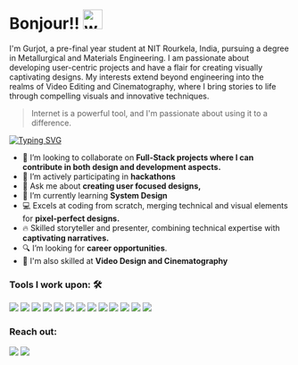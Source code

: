 
<h1>Bonjour!! <img alt="wave" src="https://fonts.gstatic.com/s/e/notoemoji/latest/1f44b/512.gif" alt="👋" width="35" height="35"> </h1>

I'm Gurjot, a pre-final year student at NIT Rourkela, India, pursuing a degree in Metallurgical and Materials Engineering. I am passionate about developing user-centric projects and have a flair for creating visually captivating designs. My interests extend beyond engineering into the realms of Video Editing and Cinematography, where I bring stories to life through compelling visuals and innovative techniques.

> Internet is a powerful tool, and I'm passionate about using it to a difference.

[![Typing SVG](https://readme-typing-svg.herokuapp.com?vCenter=true&width=500&lines=Web+Developer+with+a+Creative+Flair;Avid+DSA+Solver;Video+Editor+with+Creative+Touch)](https://git.io/typing-svg)





- 👯 I’m looking to collaborate on <strong>Full-Stack projects where I can contribute in both design and development aspects.</strong>
- 🔭 I’m actively participating in <strong>hackathons</strong>
- 💬 Ask me about <strong>creating user focused designs,</strong>
- 🌱 I’m currently learning <strong>System Design</strong>
- 💻 Excels at coding from scratch, merging technical and visual elements for <strong> pixel-perfect designs. </strong>
- 🔥 Skilled storyteller and presenter, combining technical expertise with <strong>captivating narratives. </strong>
- 🔍 I’m looking for <strong> career opportunities</strong>.
- 📸 I'm also skilled at <strong>Video Design and Cinematography</strong>



 



### Tools I work upon: 🛠
 <img src="https://img.shields.io/badge/C++%20-%2300599C.svg?&style=for-the-badge&logo=c%2B%2B&logoColor=white"> <img src="https://img.shields.io/badge/Python%20-%2314354C.svg?&style=for-the-badge&logo=python&logoColor=white">  <img src="https://img.shields.io/badge/HTML%20-%23E34F26.svg?&style=for-the-badge&logo=html5&logoColor=white"> <img src="https://img.shields.io/badge/CSS%20-%231572B6.svg?&style=for-the-badge&logo=css3&logoColor=white"> <img src="https://img.shields.io/badge/tailwindcss-%2338B2AC.svg?style=for-the-badge&logo=tailwind-css&logoColor=white">  <img src="https://img.shields.io/badge/JavaScript%20-%23323330.svg?&style=for-the-badge&logo=javascript&logoColor=%23F7DF1E">  <img src ="https://img.shields.io/badge/react-%2320232a.svg?style=for-the-badge&logo=react&logoColor=%2361DAFB"> <img src = "https://img.shields.io/badge/Next-black?style=for-the-badge&logo=next.js&logoColor=white"> <img src="https://img.shields.io/badge/node.js-6DA55F?style=for-the-badge&logo=node.js&logoColor=white">  <img src="https://img.shields.io/badge/MongoDB-%234ea94b.svg?style=for-the-badge&logo=mongodb&logoColor=white"> <img src="https://img.shields.io/badge/express.js-%23404d59.svg?style=for-the-badge&logo=express&logoColor=%2361DAFB"> <img src= "https://img.shields.io/badge/Adobe%20After%20Effects-9999FF.svg?style=for-the-badge&logo=Adobe%20After%20Effects&logoColor=black">  <img src="https://img.shields.io/badge/Figma%20-%23F24E1E.svg?&style=for-the-badge&logo=figma&logoColor=white">

### Reach out:
<a href="mailto:gurjotsingh810@gmail.com">
<img src="https://img.shields.io/badge/-gurjotsingh810@gmail.com-7B83EB?&style=for-the-badge&logo=google-gmail&logoColor=white"></a>
<a href="https://www.linkedin.com/in/gurjot-singh-2043532a8/">
<img src="https://img.shields.io/badge/Gurjot-%230077B5.svg?&style=for-the-badge&logo=linkedin&logoColor=white"></a>
